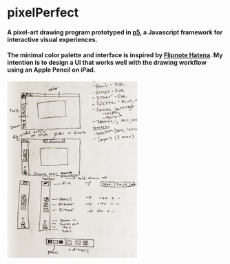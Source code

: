 # pixelPerfect
#### A pixel-art drawing program prototyped in <a target="_blank" href="https://p5js.org/">p5</a>, a Javascript framework for interactive visual experiences.
#### The minimal color palette and interface is inspired by <a target="_blank" href="https://en.wikipedia.org/wiki/Flipnote_Studio">Flipnote Hatena</a>. My intention is to design a UI that works well with the drawing workflow using an Apple Pencil on iPad.
<img src="wireframesketch.png" width="60%" style="align: center;">
